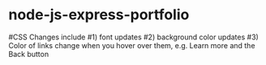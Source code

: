 # node-js-express-portfolio
#CSS Changes include 
#1) font updates
#2) background color updates
#3) Color of links change when you hover over them, e.g. Learn more and the Back button